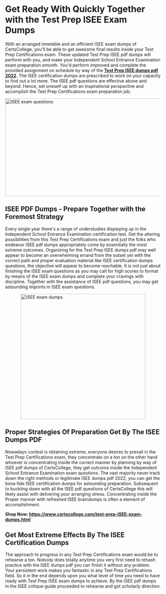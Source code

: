 <h1><strong>Get Ready With Quickly Together with the Test Prep ISEE Exam Dumps&nbsp;</strong></h1>
<p><span style="font-weight: 400;">With an arranged timetable and an efficient  ISEE exam dumps of CertsCollege, you'll be able to get awesome final results inside your Test Prep Certifications exam. These updated Test Prep ISEE pdf dumps will perform with you, and make your Independent School Entrance Examination exam preparation smooth. You'd perform improved and complete the provided assignment on schedule by way of the <strong><a href="https://www.certscollege.com/test-prep-ISEE-exam-dumps.html">Test Prep ISEE dumps pdf 2022</a></strong>. The ISEE certification dumps are prescribed to work on your capacity to find out a lot more. The  ISEE pdf questions are effective above and beyond. Hence, set oneself up with an inspirational perspective and accomplish the Test Prep Certifications exam preparation job.&nbsp;</span></p>
<p><span style="font-weight: 400;"><img style="display: block; margin-left: auto; margin-right: auto;" src="https://i.ibb.co/CPDK3ps/Yellow-and-Blue-Initiative-Blog-Banner.png" alt="ISEE exam questions" width="559" height="315" /></span></p>
<h2><strong>ISEE PDF Dumps - Prepare Together with the Foremost Strategy</strong></h2>
<p><span style="font-weight: 400;">Every single year there's a range of understudies displaying up in the Independent School Entrance Examination certification test. Get the altering possibilities from this Test Prep Certifications exam and just the folks who endeavor ISEE pdf dumps appropriately come by essentially the most extreme outcomes. Organizing for the Test Prep ISEE dumps pdf may well appear to become an overwhelming errand from the outset yet with the correct path and proper evaluation material like ISEE certification dumps questions, the objective will appear to become reachable. It is not just about finishing the ISEE exam questions as you may call for high scores to format by means of the ISEE exam dumps and complete your cravings with discipline. Together with the assistance of ISEE pdf questions, you may get astounding imprints in ISEE exam questions.</span></p>
<p><span style="font-weight: 400;"><a href="https://tinyurl.com/yckj8594"><img style="display: block; margin-left: auto; margin-right: auto;" src="https://i.ibb.co/9tMrhdY/Teacher-Appreciation-Invitation.png" alt="ISEE exam dumps " width="404" height="404" /></a></span></p>
<h2><strong>Proper Strategies Of Preparation Get By The ISEE Dumps PDF</strong></h2>
<p><span style="font-weight: 400;">Nowadays contest is obtaining extreme, everyone desires to prevail in the Test Prep Certifications exam, they concentrate on a ton on the other hand whoever is concentrating inside the correct manner by planning by way of ISEE pdf dumps of CertsCollege, they get outcome inside the Independent School Entrance Examination exam questions. The vast majority never track down the right methods or legitimate ISEE dumps pdf 2022, you can get the bona fide ISEE certification dumps for astounding preparation. Subsequent to buckling down with all the  ISEE pdf questions of CertsCollege this will likely assist with delivering your arranging stress. Concentrating inside the Proper manner with refreshed ISEE braindumps is often a element of accomplishment.</span></p>
<p><span style="font-weight: 400;"><strong>Shop Now: <a href="https://www.certscollege.com/test-prep-ISEE-exam-dumps.html">https://www.certscollege.com/test-prep-ISEE-exam-dumps.html</a></strong></span></p>
<h2><strong>Get Most Extreme Effects By The ISEE Certification Dumps</strong></h2>
<p><span style="font-weight: 400;">The approach to progress in any Test Prep Certifications exam would be to rehearse a ton. Nobody does totally anytime you very first need to rehash practice with the ISEE dumps pdf you can finish it without any problem. Your persistent work makes you fantastic in any Test Prep Certifications field. So it in the end depends upon you what level of time you need to have ready with Test Prep ISEE exam dumps to achieve. By the ISEE pdf dumps in the ISEE critique guide proceeded to rehearse and got scholarly direction.</span></p>
